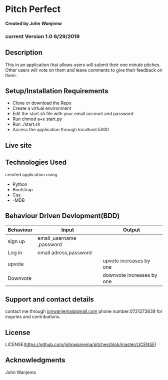 # Pitch Perfect

#### Created by _John Wanjema_

### current Version 1.0 6/29/2019

## Description

This in an application that allows users will submit their one minute pitches. Other users will vote on them and leave comments to give their feedback on them.

## Setup/Installation Requirements


- Clone or download the Repo
- Create a virtual environment
- Edit the start.sh file with your email account and password
- Run chmod a+x start.py
- Run ./start.sh
- Access the application through localhost:5000

## Live site

## Technologies Used

created application using

- Python
- Bootstrap
- Css
- -MDB

## Behaviour Driven Devlopment(BDD)

| Behaviour | Input                     | Output                    |
| --------- | ------------------------- | ------------------------- |
| sign up   | email ,username ,password |                           |
| Log in    | email adress,password     |                           |
| upvote    |                           | upvote increases by one   |
| Downvote  |                           | downvote increases by one |



## Support and contact details

contact me through jonwanjema@gmail.com
phone number:0721273839 for inquries and contributions.

## License

LICENSE(https://github.com/johnwanjema/pitches/blob/master/LICENSE)

## Acknowledgments

John Wanjema
